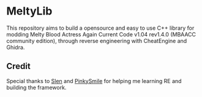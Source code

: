 # MeltyLib
This repository aims to build a opensource and easy to use C++ library for modding Melty Blood Actress Again Current Code v1.04 rev1.4.0 (MBAACC community edition), through reverse engineering with CheatEngine and Ghidra.

## Credit
Special thanks to [Slen](https://github.com/S-len) and [PinkySmile](https://github.com/Gegel85) for helping me learning RE and building the framework.
